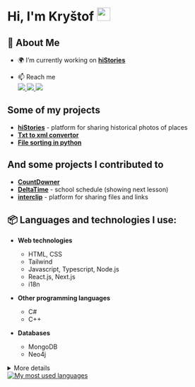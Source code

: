<h1>Hi, I'm Kryštof <img src="https://raw.githubusercontent.com/MartinHeinz/MartinHeinz/master/wave.gif" width="30px"></h1>

## 🙋 About Me

- 🌍 I’m currently working on **[hiStories](https://github.com/hiStories-cc)**

- 📫 Reach me\
  <a href="mailto:krystof.kratky2003@gmail.com">
  <img src="https://img.shields.io/badge/Gmail-D14836?style=for-the-badge&logo=gmail&logoColor=white"/>
  </a>
  <a href="https://www.linkedin.com/in/krystofkratky/">
  <img src="https://img.shields.io/badge/LinkedIn-0077B5?style=for-the-badge&logo=linkedin&logoColor=white"/>
  </a>
  <a href="https://discord.com/users/542426163956678666">
  <img src="https://img.shields.io/badge/Discord-7289DA?style=for-the-badge&logo=discord&logoColor=white"/>
  </a>

## Some of my projects

- **[hiStories](https://github.com/hiStories-cc)** - platform for sharing historical photos of places
- **[Txt to xml convertor](https://github.com/krystofex/txt-to-xml-converter)**
- **[File sorting in python](https://github.com/krystofex/file-sorting)**
  
## And some projects I contributed to

- **[CountDowner](https://github.com/filiptronicek/CountDowner)**
- **[DeltaTime](https://github.com/czM1K3/DeltaTime)** - school schedule (showing next lesson)
- **[interclip](https://github.com/interclip/interclip-next)** - platform for sharing files and links

## 📦 Languages and technologies I use:

- **Web technologies**
  - HTML, CSS
  - Tailwind
  - Javascript, Typescript, Node.js
  - React.js, Next.js
  - i18n 

- **Other programming languages**

  - C#
  - C++

- **Databases**

  - MongoDB
  - Neo4j

<details>
<summary>
  More details
</summary>

## 📑 What am I currently learning

- Flutter

## My Github stats just for fun

<p align="center">
    <a href="https://github.com/krystofex/github-readme-streak-stats">
        <img alt="My Github streak and stats" src="https://github-readme-streak-stats.herokuapp.com/?user=krystofex&hide_border=true"/>
    </a>
</p>
</details>

<a href="https://github.com/anuraghazra/github-readme-stats">
<img src="https://github-readme-stats.vercel.app/api/top-langs/?username=krystofex&layout=compact" alt="My most used languages"/>
</a>
